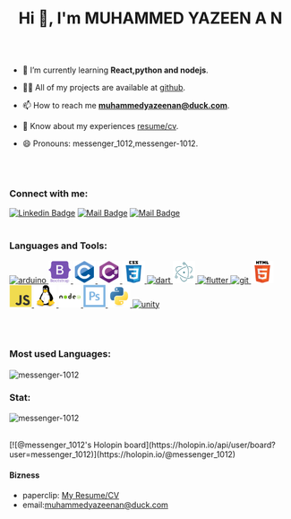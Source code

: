 <h1 align="center">Hi 👋, I'm MUHAMMED YAZEEN A N</h1>
<br>
</br>

- 🌱 I’m currently learning **React,python and nodejs**.

- 👨‍💻 All of my projects are available at [github]([](https://github.com/messenger-1012/)).

- 📫 How to reach me **muhammedyazeenan@duck.com**.

- 📄 Know about my experiences [resume/cv](http://muhammedyazeenan.live/).
- 😄 Pronouns: messenger_1012,messenger-1012.
<br>
<br>

<h3 align="left">Connect with me:</h3>

[![Linkedin Badge](https://img.shields.io/badge/-muhammedyazeenan-0e76a8?style=flat&labelColor=0e76a8&logo=linkedin&logoColor=white)](https://www.linkedin.com/in/muhammedyazeenan/) [![Mail Badge](https://img.shields.io/badge/-@messenger_1012-e84393?style=flat&labelColor=e84393&logo=instagram&logoColor=white)](https://www.instagram.com/messenger_1012/) [![Mail Badge](https://img.shields.io/badge/-muhammedyazeenan@duck.com-c0392b?style=flat&labelColor=c0392b&logo=gmail&logoColor=white)](mailto:muhammedyazeenan@duck.com)
<br>
<br>

<h3 align="left">Languages and Tools:</h3>
<p align="left"> <a href="https://developer.android.com" target="_blank">  <img src="https://cdn.worldvectorlogo.com/logos/arduino-1.svg" alt="arduino" width="40" height="40"/> </a> <a href="https://getbootstrap.com" target="_blank"> <img src="https://raw.githubusercontent.com/devicons/devicon/master/icons/bootstrap/bootstrap-plain-wordmark.svg" alt="bootstrap" width="40" height="40"/> </a> <a href="https://www.cprogramming.com/" target="_blank"> <img src="https://raw.githubusercontent.com/devicons/devicon/master/icons/c/c-original.svg" alt="c" width="40" height="40"/> </a> <a href="https://www.w3schools.com/cs/" target="_blank"> <img src="https://raw.githubusercontent.com/devicons/devicon/master/icons/csharp/csharp-original.svg" alt="csharp" width="40" height="40"/> </a> <a href="https://www.w3schools.com/css/" target="_blank"> <img src="https://raw.githubusercontent.com/devicons/devicon/master/icons/css3/css3-original-wordmark.svg" alt="css3" width="40" height="40"/> </a> <a href="https://dart.dev" target="_blank"> <img src="https://www.vectorlogo.zone/logos/dartlang/dartlang-icon.svg" alt="dart" width="40" height="40"/> </a> <a href="https://www.electronjs.org" target="_blank"> <img src="https://raw.githubusercontent.com/devicons/devicon/master/icons/electron/electron-original.svg" alt="electron" width="40" height="40"/> </a> <a href="https://flutter.dev" target="_blank"> <img src="https://www.vectorlogo.zone/logos/flutterio/flutterio-icon.svg" alt="flutter" width="40" height="40"/> </a> <a href="https://git-scm.com/" target="_blank"> <img src="https://www.vectorlogo.zone/logos/git-scm/git-scm-icon.svg" alt="git" width="40" height="40"/> </a> <a href="https://www.w3.org/html/" target="_blank"> <img src="https://raw.githubusercontent.com/devicons/devicon/master/icons/html5/html5-original-wordmark.svg" alt="html5" width="40" height="40"/> </a> <a href="https://developer.mozilla.org/en-US/docs/Web/JavaScript" target="_blank"> <img src="https://raw.githubusercontent.com/devicons/devicon/master/icons/javascript/javascript-original.svg" alt="javascript" width="40" height="40"/> </a> <a href="https://www.linux.org/" target="_blank"> <img src="https://raw.githubusercontent.com/devicons/devicon/master/icons/linux/linux-original.svg" alt="linux" width="40" height="40"/> </a> <a href="https://nodejs.org" target="_blank"> <img src="https://raw.githubusercontent.com/devicons/devicon/master/icons/nodejs/nodejs-original-wordmark.svg" alt="nodejs" width="40" height="40"/> </a> <a href="https://www.photoshop.com/en" target="_blank"> <img src="https://raw.githubusercontent.com/devicons/devicon/master/icons/photoshop/photoshop-line.svg" alt="photoshop" width="40" height="40"/> </a> <a href="https://www.python.org" target="_blank"> <img src="https://raw.githubusercontent.com/devicons/devicon/master/icons/python/python-original.svg" alt="python" width="40" height="40"/> </a> <a href="https://unity.com/" target="_blank"> <img src="https://www.vectorlogo.zone/logos/unity3d/unity3d-icon.svg" alt="unity" width="40" height="40"/> </a> </p>
<br>
<br>
<h3 align="left">Most used Languages:</h3>
<p><img align="center" src="https://github-readme-stats.vercel.app/api/top-langs?username=messenger-1012&show_icons=true&locale=en&layout=compact" alt="messenger-1012" /></p>

<h3 align="left">Stat:</h3>
<p><img align="center" src="https://github-readme-streak-stats.herokuapp.com/?user=messenger-1012&" alt="messenger-1012" /></p>
<br>
[![@messenger_1012's Holopin board](https://holopin.io/api/user/board?user=messenger_1012)](https://holopin.io/@messenger_1012)

<br>

#### Bizness
- paperclip: [My Resume/CV](https://muhammedyazeenan.live/mycv.pdf)
- email:muhammedyazeenan@duck.com
              
